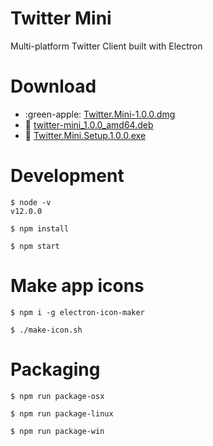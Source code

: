 # Twitter Mini

Multi-platform Twitter Client built with Electron

# Download
* :green-apple: [Twitter.Mini-1.0.0.dmg](https://github.com/dongri/twitter-mini/releases/download/v1.0.0/Twitter.Mini-1.0.0.dmg)
* :penguin: [twitter-mini_1.0.0_amd64.deb](https://github.com/dongri/twitter-mini/releases/download/v1.0.0/twitter-mini_1.0.0_amd64.deb)
* :briefcase: [Twitter.Mini.Setup.1.0.0.exe](https://github.com/dongri/twitter-mini/releases/download/v1.0.0/Twitter.Mini.Setup.1.0.0.exe)

# Development
```
$ node -v
v12.0.0

$ npm install

$ npm start
```

# Make app icons
```
$ npm i -g electron-icon-maker

$ ./make-icon.sh
```

# Packaging
```
$ npm run package-osx

$ npm run package-linux

$ npm run package-win
```
